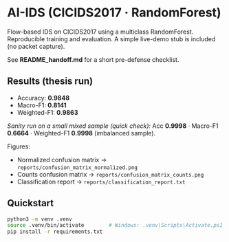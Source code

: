 # AI-IDS (CICIDS2017 · RandomForest)

Flow-based IDS on CICIDS2017 using a multiclass RandomForest.
Reproducible training and evaluation. A simple live-demo stub is included (no packet capture).

See **README_handoff.md** for a short pre-defense checklist.

## Results (thesis run)
- Accuracy: **0.9848**
- Macro-F1: **0.8141**
- Weighted-F1: **0.9863**

*Sanity run on a small mixed sample (quick check):* Acc **0.9998** · Macro-F1 **0.6664** · Weighted-F1 **0.9998** (imbalanced sample).

Figures:  
- Normalized confusion matrix → `reports/confusion_matrix_normalized.png`  
- Counts confusion matrix → `reports/confusion_matrix_counts.png`  
- Classification report → `reports/classification_report.txt`

## Quickstart
```bash
python3 -m venv .venv
source .venv/bin/activate        # Windows: .venv\Scripts\Activate.ps1
pip install -r requirements.txt
